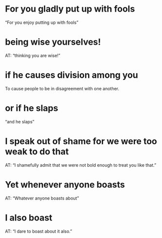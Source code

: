 #  For you gladly put up with fools 
“For you enjoy putting up with fools”
#  being wise yourselves! 
AT: “thinking you are wise!”
#  if he causes division among you 
To cause people to be in disagreement with one another.
#  or if he slaps 
“and he slaps”
#  I speak out of shame for we were too weak to do that 
AT: “I shamefully admit that
we were not bold enough to treat you like that.”
#  Yet whenever anyone boasts 
AT: “Whatever anyone boasts about”
#  I also boast 
AT: “I dare to boast about it also.”

